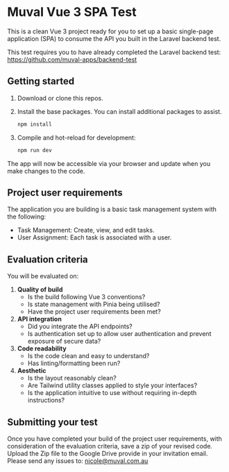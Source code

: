 # Muval Vue 3 SPA Test

This is a clean Vue 3 project ready for you to set up a basic single-page
application (SPA) to consume the API you built in the Laravel backend test.

This test requires you to have already completed the Laravel backend test:
<https://github.com/muval-apps/backend-test>

## Getting started

1. Download or clone this repos.
2. Install the base packages. You can install additional packages to assist.

    ```sh
    npm install
    ```

3. Compile and hot-reload for development:

    ```sh
    npm run dev
    ```

The app will now be accessible via your browser and update when you make
changes to the code.

## Project user requirements

The application you are building is a basic task management system with the
following:

* Task Management: Create, view, and edit tasks.
* User Assignment: Each task is associated with a user.

## Evaluation criteria

You will be evaluated on:

1. **Quality of build**
    * Is the build following Vue 3 conventions?
    * Is state management with Pinia being utilised?
    * Have the project user requirements been met?
2. **API integration**
    * Did you integrate the API endpoints?
    * Is authentication set up to allow user authentication and prevent
    exposure of secure data?
3. **Code readability**
    * Is the code clean and easy to understand?
    * Has linting/formatting been run?
4. **Aesthetic**
    * Is the layout reasonably clean?
    * Are Tailwind utility classes applied to style your interfaces?
    * Is the application intuitive to use without requiring in-depth
    instructions?

## Submitting your test

Once you have completed your build of the project user requirements, with
consideration of the evaluation criteria, save a zip of your revised code.
Upload the Zip file to the Google Drive provide in your invitation email. Please send any issues to: <nicole@muval.com.au>
